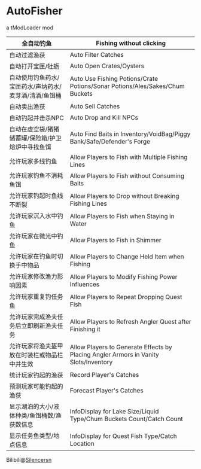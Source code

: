 # AutoFisher
a tModLoader mod

| 全自动钓鱼 | Fishing without clicking |
| --- | ----------- |
| 自动过滤渔获 | Auto Filter Catches |
| 自动打开宝匣/牡蛎 | Auto Open Crates/Oysters |
| 自动使用钓鱼药水/宝匣药水/声纳药水/麦芽酒/清酒/鱼饵桶 | Auto Use Fishing Potions/Crate Potions/Sonar Potions/Ales/Sakes/Chum Buckets |
| 自动卖出渔获 | Auto Sell Catches |
| 自动钓起并击杀NPC | Auto Drop and Kill NPCs |
| 自动在虚空袋/猪猪储蓄罐/保险箱/护卫熔炉中寻找鱼饵 | Auto Find Baits in Inventory/VoidBag/Piggy Bank/Safe/Defender's Forge |
| 允许玩家多线钓鱼 | Allow Players to Fish with Multiple Fishing Lines |
| 允许玩家钓鱼不消耗鱼饵 | Allow Players to Fish without Consuming Baits |
| 允许玩家钓起时鱼线不断裂 | Allow Players to Drop without Breaking Fishing Lines |
| 允许玩家沉入水中钓鱼 | Allow Players to Fish when Staying in Water |
| 允许玩家在微光中钓鱼 | Allow Players to Fish in Shimmer |
| 允许玩家在钓鱼时切换手中物品 | Allow Players to Change Held Item when Fishing |
| 允许玩家修改渔力影响因素 | Allow Players to Modify Fishing Power Influences |
| 允许玩家重复钓任务鱼 | Allow Players to Repeat Dropping Quest Fish |
| 允许玩家完成渔夫任务后立即刷新渔夫任务 | Allow Players to Refresh Angler Quest after Finishing it |
| 允许玩家将渔夫盔甲放在时装栏或物品栏中并生效 | Allow Players to Generate Effects by Placing Angler Armors in Vanity Slots/Inventory |
| 统计玩家钓起的渔获 | Record Player's Catches |
| 预测玩家可能钓起的渔获 | Forecast Player's Catches |
| 显示湖泊的大小/液体种类/鱼饵桶数/渔获数信息 | InfoDisplay for Lake Size/Liquid Type/Chum Buckets Count/Catch Count |
| 显示任务鱼类型/地点信息 | InfoDisplay for Quest Fish Type/Catch Location |

Bilibili@[Silencersn](https://space.bilibili.com/475583482)
